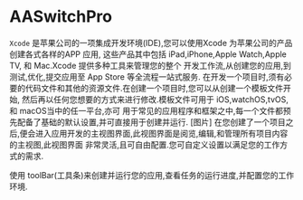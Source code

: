 # AASwitchPro
`Xcode` 是苹果公司的一项集成开发环境(IDE),您可以使用Xcode 为苹果公司的产品创建各式各样的APP 应用,
这些产品其中包括 iPad,iPhone,Apple Watch,Apple TV, 和 Mac.Xcode 提供多种工具来管理您的整个
开发工作流,从创建您的应用,到测试,优化,提交应用至 App Store 等全流程一站式服务.
在开发一个项目时,须有必要的代码文件和其他的资源文件.在创建一个项目时,您可以从创建一个模板文件开始,
然后再以任何您想要的方式来进行修改.模板文件可用于 iOS,watchOS,tvOS, 和 macOS当中的任一平台,亦可
用于常见的应用程序和框架之中,每一个文件都预先配备了基础的默认设置,并可直接用于创建并运行.
[图片]
在您创建了一个项目之后,便会进入应用开发的主视图界面,此视图界面是阅览,编辑,和管理所有项目内容的主视图,此视图界面
非常灵活,且可自由配置.您可自定义设置以满足您的工作方式的需求.

使用 toolBar(工具条)来创建并运行您的应用,查看任务的运行进度,并配置您的工作环境.
